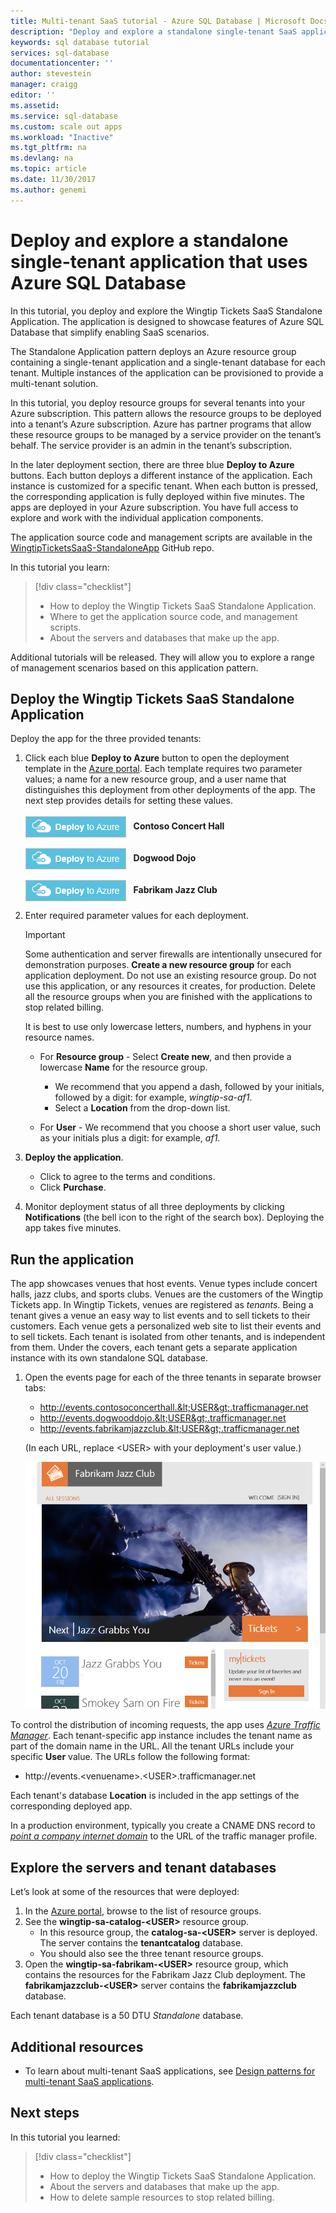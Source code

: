 ```yaml
---
title: Multi-tenant SaaS tutorial - Azure SQL Database | Microsoft Docs
description: "Deploy and explore a standalone single-tenant SaaS application, that uses Azure SQL Database."
keywords: sql database tutorial
services: sql-database
documentationcenter: ''
author: stevestein
manager: craigg
editor: ''
ms.assetid:
ms.service: sql-database
ms.custom: scale out apps
ms.workload: "Inactive"
ms.tgt_pltfrm: na
ms.devlang: na
ms.topic: article
ms.date: 11/30/2017
ms.author: genemi
---
```

# Deploy and explore a standalone single-tenant application that uses Azure SQL Database

In this tutorial, you deploy and explore the Wingtip Tickets SaaS Standalone Application. The application is designed to showcase features of Azure SQL Database that simplify enabling SaaS scenarios.

The Standalone Application pattern deploys an Azure resource group containing a single-tenant application and a single-tenant database for each tenant.  Multiple instances of the application can be provisioned to provide a multi-tenant solution.

In this tutorial, you deploy resource groups for several tenants into your Azure subscription.  This pattern allows the resource groups to be deployed into a tenant’s Azure subscription. Azure has partner programs that allow these resource groups to be managed by a service provider on the tenant’s behalf. The service provider is an admin in the tenant’s subscription.

In the later deployment section, there are three blue **Deploy to Azure** buttons. Each button deploys a different instance of the application. Each instance is customized for a specific tenant. When each button is pressed, the corresponding application is fully deployed within five minutes.  The apps are deployed in your Azure subscription.  You have full access to explore and work with the individual application components.

The application source code and management scripts are available in the [WingtipTicketsSaaS-StandaloneApp](https://github.com/Microsoft/WingtipTicketsSaaS-StandaloneApp) GitHub repo.


In this tutorial you learn:

> [!div class="checklist"]
> * How to deploy the Wingtip Tickets SaaS Standalone Application.
> * Where to get the application source code, and management scripts.
> * About the servers and databases that make up the app.

Additional tutorials will be released. They will allow you to explore a range of management scenarios based on this application pattern.   

## Deploy the Wingtip Tickets SaaS Standalone Application

Deploy the app for the three provided tenants:

1. Click each blue **Deploy to Azure** button to open the deployment template in the [Azure portal](https://portal.azure.com). Each template requires two parameter values; a name for a new resource group, and a user name that distinguishes this deployment from other deployments of the app. The next step provides details for setting these values.<br><br>
    <a href="http://aka.ms/deploywingtipsa-contoso" target="_blank"><img style="vertical-align:middle" src="media/saas-standaloneapp-get-started-deploy/deploy.png"/></a> &nbsp; **Contoso Concert Hall**
<br><br>
    <a href="http://aka.ms/deploywingtipsa-dogwood" target="_blank"><img style="vertical-align:middle" src="media/saas-standaloneapp-get-started-deploy/deploy.png"/></a> &nbsp; **Dogwood Dojo**
<br><br>
    <a href="http://aka.ms/deploywingtipsa-fabrikam" target="_blank"><img style="vertical-align:middle" src="media/saas-standaloneapp-get-started-deploy/deploy.png"/></a> &nbsp; **Fabrikam Jazz Club**

2. Enter required parameter values for each deployment.

    > [!IMPORTANT]
    > Some authentication and server firewalls are intentionally unsecured for demonstration purposes. **Create a new resource group** for each application deployment.  Do not use an existing resource group. Do not use this application, or any resources it creates, for production. Delete all the resource groups when you are finished with the applications to stop related billing.

    It is best to use only lowercase letters, numbers, and hyphens in your resource names.
    * For **Resource group** - Select **Create new**, and then provide a lowercase **Name** for the resource group.
        * We recommend that you append a dash, followed by your initials, followed by a digit: for example, *wingtip-sa-af1*.
        * Select a **Location** from the drop-down list.

    * For **User** - We recommend that you choose a short user value, such as your initials plus a digit: for example, *af1*.


3. **Deploy the application**.

    * Click to agree to the terms and conditions.
    * Click **Purchase**.

4. Monitor deployment status of all three deployments by clicking **Notifications** (the bell icon to the right of the search box). Deploying the app takes five minutes.


## Run the application

The app showcases venues that host events. Venue types include concert halls, jazz clubs, and sports clubs. Venues are the customers of the Wingtip Tickets app. In Wingtip Tickets, venues are registered as *tenants*. Being a tenant gives a venue an easy way to list events and to sell tickets to their customers. Each venue gets a personalized web site to list their events and to sell tickets. Each tenant is isolated from other tenants, and is independent from them. Under the covers, each tenant gets a separate application instance with its own standalone SQL database.

1. Open the events page for each of the three tenants in separate browser tabs:

    - http://events.contosoconcerthall.&lt;USER&gt;.trafficmanager.net
    - http://events.dogwooddojo.&lt;USER&gt;.trafficmanager.net
    - http://events.fabrikamjazzclub.&lt;USER&gt;.trafficmanager.net

    (In each URL, replace &lt;USER&gt; with your deployment's user value.)

   ![Events](./media/saas-standaloneapp-get-started-deploy/fabrikam.png)

To control the distribution of incoming requests, the app uses [*Azure Traffic Manager*](../traffic-manager/traffic-manager-overview.md). Each tenant-specific app instance includes the tenant name as part of the domain name in the URL. All the tenant URLs include your specific **User** value. The URLs follow the following format:
- http://events.&lt;venuename&gt;.&lt;USER&gt;.trafficmanager.net

Each tenant's database **Location** is included in the app settings of the corresponding deployed app.

In a production environment, typically you create a CNAME DNS record to [*point a company internet domain*](../traffic-manager/traffic-manager-point-internet-domain.md) to the URL of the traffic manager profile.


## Explore the servers and tenant databases

Let’s look at some of the resources that were deployed:

1. In the [Azure portal](http://portal.azure.com), browse to the list of resource groups.
2. See the **wingtip-sa-catalog-&lt;USER&gt;** resource group.
    - In this resource group, the **catalog-sa-&lt;USER&gt;** server is deployed. The server contains the **tenantcatalog** database.
    - You should also see the three tenant resource groups.
3. Open the **wingtip-sa-fabrikam-&lt;USER&gt;** resource group, which contains the resources for the Fabrikam Jazz Club deployment.  The **fabrikamjazzclub-&lt;USER&gt;** server contains the **fabrikamjazzclub** database.

Each tenant database is a 50 DTU *Standalone* database.

## Additional resources

<!--
* Additional [tutorials that build on the Wingtip SaaS application](sql-database-wtp-overview.md#sql-database-wingtip-saas-tutorials)
* To learn about elastic pools, see [*What is an Azure SQL elastic pool*](https://docs.microsoft.com/azure/sql-database/sql-database-elastic-pool)
* To learn about elastic jobs, see [*Managing scaled-out cloud databases*](https://docs.microsoft.com/azure/sql-database/sql-database-elastic-jobs-overview)
-->

- To learn about multi-tenant SaaS applications, see [Design patterns for multi-tenant SaaS applications](saas-tenancy-app-design-patterns.md).


## Next steps

In this tutorial you learned:

> [!div class="checklist"]
> * How to deploy the Wingtip Tickets SaaS Standalone Application.
> * About the servers and databases that make up the app.
> * How to delete sample resources to stop related billing.

